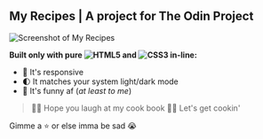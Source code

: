 ## My Recipes | A project for The Odin Project

![Screenshot of My Recipes](https://i.ibb.co/0KZQzPz/localhost-2023-07-21-17-14-20.png)

**Built only with pure ![HTML5](https://img.shields.io/badge/HTML5-E34F26?style=for-the-badge&logo=html5&logoColor=white) and ![CSS3](https://img.shields.io/badge/CSS3-1572B6?style=for-the-badge&logo=css3&logoColor=white) in-line:**

* 📱 It's responsive
* 🌓 It matches your system light/dark mode
* 🤡 It's funny af (*at least to me*)

> 👨‍🍳 Hope you laugh  at my cook book 👩‍🍳 Let's get cookin'

Gimme a ⭐ or else imma be sad 😭